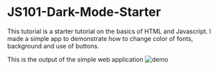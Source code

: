 # JS101-Dark-Mode-Starter
This tutorial is a starter tutorial on the basics of HTML and Javascript. I made a simple app to demonstrate how to change color of fonts, background and use of buttons.

This is the output of the simple web application
![demo]("demo\Animation.gif")